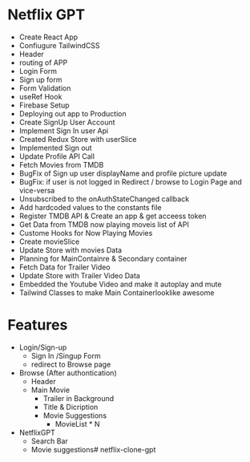# Netflix GPT

- Create React App
- Confiugure TailwindCSS
- Header
- routing of APP
- Login Form 
- Sign up form
- Form Validation
- useRef Hook
- Firebase Setup
- Deploying out app to Production
- Create SignUp User Account
- Implement Sign In user Api
- Created Redux Store with userSlice
- Implemented Sign out 
- Update Profile API Call
- Fetch Movies from TMDB
- BugFix of Sign up user displayName and profile picture update
- BugFix: if user is not logged in Redirect / browse to Login Page and vice-versa
- Unsubscribed to the onAuthStateChanged callback
- Add hardcoded values to the constants file
- Register TMDB API & Create an app & get acceess token
- Get Data from TMDB now playing moveis list of API 
- Custome Hooks for Now Playing Movies
- Create movieSlice
- Update Store with movies Data
- Planning for MainContainre & Secondary container
- Fetch Data for Trailer Video
- Update Store with Trailer Video Data
- Embedded the Youtube Video and make it autoplay and mute
- Tailwind Classes to make Main Containerlooklike awesome

# Features

- Login/Sign-up
    - Sign In /Singup Form
    - redirect to Browse page
- Browse (After authontication)
    - Header
    - Main Movie
        - Trailer in Background
        - Title & Dicription
        - Movie Suggestions
            - MovieList * N
- NetflixGPT
    - Search Bar
    - Movie suggestions# netflix-clone-gpt
